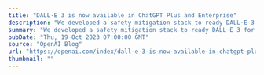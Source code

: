 ```yaml
---
title: "DALL·E 3 is now available in ChatGPT Plus and Enterprise"
description: "We developed a safety mitigation stack to ready DALL·E 3 for wider release and are sharing updates on our provenance research."
summary: "We developed a safety mitigation stack to ready DALL·E 3 for wider release and are sharing updates on our provenance research."
pubDate: "Thu, 19 Oct 2023 07:00:00 GMT"
source: "OpenAI Blog"
url: "https://openai.com/index/dall-e-3-is-now-available-in-chatgpt-plus-and-enterprise"
thumbnail: ""
---
```


